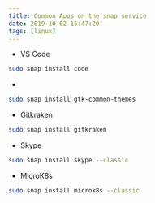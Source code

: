 ```yaml
---
title: Common Apps on the snap service
date: 2019-10-02 15:47:20
tags: [linux]
---
```


- VS Code
```bash
sudo snap install code
```

- 
```bash
sudo snap install gtk-common-themes
```

- Gitkraken
```bash
sudo snap install gitkraken
```

- Skype
```bash
sudo snap install skype --classic
```

- MicroK8s
```bash
sudo snap install microk8s --classic
```
